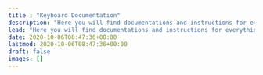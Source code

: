 ```yaml
---
title : "Keyboard Documentation"
description: "Here you will find documentations and instructions for everything keeb related. Focusing on products sold at KeebSupply."
lead: "Here you will find documentations and instructions for everything keeb related. Focusing on products sold at KeebSupply."
date: 2020-10-06T08:47:36+00:00
lastmod: 2020-10-06T08:47:36+00:00
draft: false
images: []
---
```

